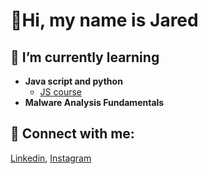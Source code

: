<h1>👋Hi, my name is Jared</h1>

<h2>🌱 I’m currently learning</h2>

- <b>Java script and python</b>
  - [JS course](https://github.com/MilkyChicken/JS-course)
- <b>Malware Analysis Fundamentals</b>
 
<h2> 🤳 Connect with me:</h2>

[Linkedin](https://www.linkedin.com/in/jared-gummow-3a117787/), [Instagram](https://www.instagram.com/jared57206/)
